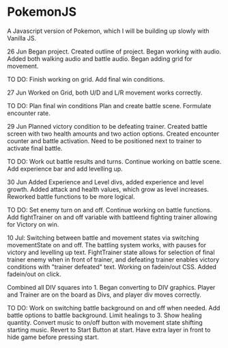 # PokemonJS
A Javascript version of Pokemon, which I will be building up slowly with Vanilla JS.

26 Jun
Began project.
Created outline of project.
Began working with audio.
Added both walking audio and battle audio.
Began adding grid for movement.

TO DO: Finish working on grid.
Add final win conditions.

27 Jun
Worked on Grid, both U/D and L/R movement works correctly.

TO DO: Plan final win conditions
Plan and create battle scene.
Formulate encounter rate.

29 Jun
Planned victory condition to be defeating trainer.
Created battle screen with two health amounts and two action options.
Created encounter counter and battle activation.
Need to be positioned next to trainer to activate final battle.

TO DO: Work out battle results and turns.
Continue working on battle scene.
Add experience bar and add levelling up.

30 Jun
Added Experience and Level divs, added experience and level growth.
Added attack and health values, which grow as level increases.
Reworked battle functions to be more logical.

TO DO:
Set enemy turn on and off.
Continue working on battle functions.
Add fightTrainer on and off variable with battleend fighting trainer allowing for Victory on win.

10 Jul:
Switching between battle and movement states via switching movementState on and off.
The battling system works, with pauses for victory and levelling up text.
FightTrainer state allows for selection of final trainer enemy when in front of trainer, and defeating trainer enables victory conditions with "trainer defeated" text.
Working on fadein/out CSS.
Added fadein/out on click.

Combined all DIV squares into 1.
Began converting to DIV graphics.
Player and Trainer are on the board as Divs, and player div moves correctly.

TO DO:
Work on switching battle background on and off when needed.
Add battle options to battle background.
Limit healings to 3.
Show healing quantity.
Convert music to on/off button with movement state shifting starting music.
Revert to Start Button at start.
Have extra layer in front to hide game before pressing start.